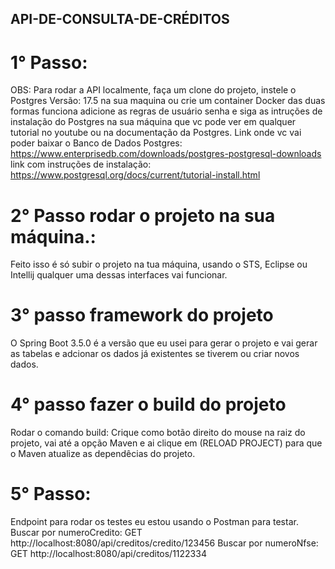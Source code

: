 ##	API-DE-CONSULTA-DE-CRÉDITOS

# 1° Passo:
  OBS: Para rodar a API localmente, faça um clone do projeto, instele o Postgres Versão: 17.5 na sua maquina ou crie 
  um container Docker das duas formas funciona adicione as  regras de usuário senha e siga as intruções de instalação
  do Postgres na sua máquina que vc pode ver em qualquer tutorial no youtube ou na documentação da Postgres.
  Link onde vc vai poder baixar o Banco de Dados Postgres:
  https://www.enterprisedb.com/downloads/postgres-postgresql-downloads
  link com instruções de instalação:
  https://www.postgresql.org/docs/current/tutorial-install.html
  
# 2° Passo rodar o projeto na sua máquina.:
  Feito isso é só subir o projeto na tua máquina, usando o STS, Eclipse ou Intellij qualquer
  uma dessas interfaces vai funcionar.

# 3° passo framework do projeto
  O Spring Boot 3.5.0 é a versão que eu usei para gerar o projeto e vai gerar as tabelas e adcionar os dados já existentes 
  se tiverem ou criar novos dados.

# 4° passo fazer o build do projeto
  Rodar o comando build: Crique como botão direito do mouse na raiz do projeto, vai até a opção Maven e ai clique em (RELOAD PROJECT)
  para que o Maven atualize as dependêcias do projeto.

# 5° Passo:  
  Endpoint para rodar os testes eu estou usando o Postman para testar.
  Buscar por numeroCredito: GET http://localhost:8080/api/creditos/credito/123456
  Buscar por numeroNfse: GET  http://localhost:8080/api/creditos/1122334  
  
